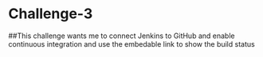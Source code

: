 # Challenge-3
##This challenge wants me to connect Jenkins to GitHub and enable continuous integration and use the embedable link to show the build status
